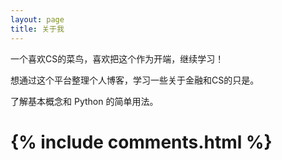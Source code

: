 ```yaml
---
layout: page
title: 关于我
---
```


一个喜欢CS的菜鸟，喜欢把这个作为开端，继续学习！
<p>
想通过这个平台整理个人博客，学习一些关于金融和CS的只是。
<p>
了解基本概念和 Python 的简单用法。



# {% include comments.html %}
